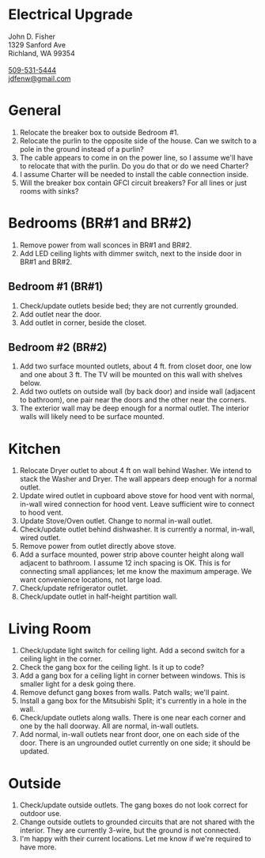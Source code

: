 Electrical Upgrade
==================


John D. Fisher\
1329 Sanford Ave\
Richland, WA 99354\
\
[509-531-5444](sip:5095315444)\
[jdfenw@gmail.com](mailto:jdfenw@gmail.com)

# General
1. Relocate the breaker box to outside Bedroom #1.
2. Relocate the purlin to the opposite side of the house. Can we switch to
   a pole in the ground instead of a purlin?
3. The cable appears to come in on the power line, so I assume we'll have
   to relocate that with the purlin. Do you do that or do we need Charter?
4. I assume Charter will be needed to install the cable connection inside.
5. Will the breaker box contain GFCI circuit breakers? For all lines or
   just rooms with sinks?

# Bedrooms (BR#1 and BR#2)
1. Remove power from wall sconces in BR#1 and BR#2.
2. Add LED ceiling lights with dimmer switch, next to the inside door in
   BR#1 and BR#2.

## Bedroom #1 (BR#1)
1. Check/update outlets beside bed; they are not currently grounded.
2. Add outlet near the door.
3. Add outlet in corner, beside the closet.

## Bedroom #2 (BR#2)
1. Add two surface mounted outlets, about 4 ft. from closet door, one
   low and one about 3 ft. The TV will be mounted on this wall with
   shelves below.
2. Add two outlets on outside wall (by back door) and inside wall (adjacent
   to bathroom), one pair near the doors and the other near the corners.
3. The exterior wall may be deep enough for a normal outlet. The
   interior walls will likely need to be surface mounted.

# Kitchen
1. Relocate Dryer outlet to about 4 ft on wall behind Washer. We intend to
   stack the Washer and Dryer. The wall appears deep enough for a normal
   outlet.
2. Update wired outlet in cupboard above stove for hood vent with normal,
   in-wall  wired connection for hood vent. Leave sufficient wire to
   connect to hood vent.
3. Update Stove/Oven outlet. Change to normal in-wall outlet.
4. Check/update outlet behind dishwasher. It is currently a normal,
   in-wall, wired outlet.
5. Remove power from outlet directly above stove.
6. Add a surface mounted, power strip above counter height along wall
   adjacent to bathroom. I assume 12 inch spacing is OK. This is for
   connecting small appliances; let me know the maximum amperage. We want
   convenience locations, not large load.
7. Check/update refrigerator outlet.
8. Check/update outlet in half-height partition wall.

# Living Room
1. Check/update light switch for ceiling light. Add a second switch for
   a ceiling light in the corner.
2. Check the gang box for the ceiling light. Is it up to code?
3. Add a gang box for a ceiling light in corner between windows. This is
   smaller light for a desk going there.
4. Remove defunct gang boxes from walls. Patch walls; we'll paint.
5. Install a gang box for the Mitsubishi Split; it's currently in a hole in the wall.
6. Check/update outlets along walls. There is one near each corner and one
   by the hall doorway. All are normal, in-wall outlets.
7. Add normal, in-wall outlets near front door, one on each side of the
   door. There is an ungrounded outlet currently on one side; it should be
   updated.

# Outside
1. Check/update outside outlets. The gang boxes do not look correct for
   outdoor use.
2. Change outside outlets to grounded circuits that are not shared with the
   interior. They are currently 3-wire, but the ground is not connected.
3. I'm happy with their current locations. Let me know if we're required to
   have more.
